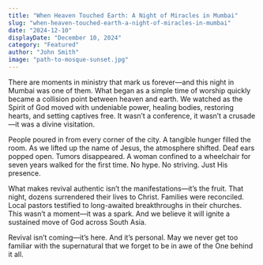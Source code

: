 ```yaml
---
title: "When Heaven Touched Earth: A Night of Miracles in Mumbai"
slug: "when-heaven-touched-earth-a-night-of-miracles-in-mumbai"
date: "2024-12-10"
displayDate: "December 10, 2024"
category: "Featured"
author: "John Smith"
image: "path-to-mosque-sunset.jpg"
---
```


There are moments in ministry that mark us forever—and this night in Mumbai was one of them. What began as a simple time of worship quickly became a collision point between heaven and earth. We watched as the Spirit of God moved with undeniable power, healing bodies, restoring hearts, and setting captives free. It wasn’t a conference, it wasn’t a crusade—it was a divine visitation.

People poured in from every corner of the city. A tangible hunger filled the room. As we lifted up the name of Jesus, the atmosphere shifted. Deaf ears popped open. Tumors disappeared. A woman confined to a wheelchair for seven years walked for the first time. No hype. No striving. Just His presence.

What makes revival authentic isn’t the manifestations—it’s the fruit. That night, dozens surrendered their lives to Christ. Families were reconciled. Local pastors testified to long-awaited breakthroughs in their churches. This wasn’t a moment—it was a spark. And we believe it will ignite a sustained move of God across South Asia.

Revival isn’t coming—it’s here. And it’s personal. May we never get too familiar with the supernatural that we forget to be in awe of the One behind it all.
